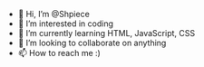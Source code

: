 - 👋 Hi, I’m @Shpiece
- 👀 I’m interested in coding 
- 🌱 I’m currently learning HTML, JavaScript, CSS
- 💞️ I’m looking to collaborate on anything
- 📫 How to reach me :)

<!---
Shpiece/Shpiece is a ✨ special ✨ repository because its `README.md` (this file) appears on your GitHub profile.
You can click the Preview link to take a look at your changes.
--->
